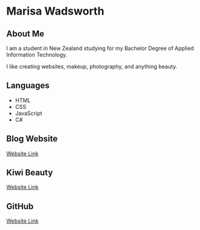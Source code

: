 # Marisa Wadsworth

## About Me
I am a student in New Zealand studying for my Bachelor Degree of Applied Information Technology.

I like creating websites, makeup, photography, and anything beauty.

## Languages
- HTML
- CSS
- JavaScript
- C#

## Blog Website

[Website Link](https://marisawadsworth.com)

## Kiwi Beauty

[Website Link](https://marisawadsworth.com/kiwibeauty/)

## GitHub

[Website Link](https://github.com/marisa_wadsworth)